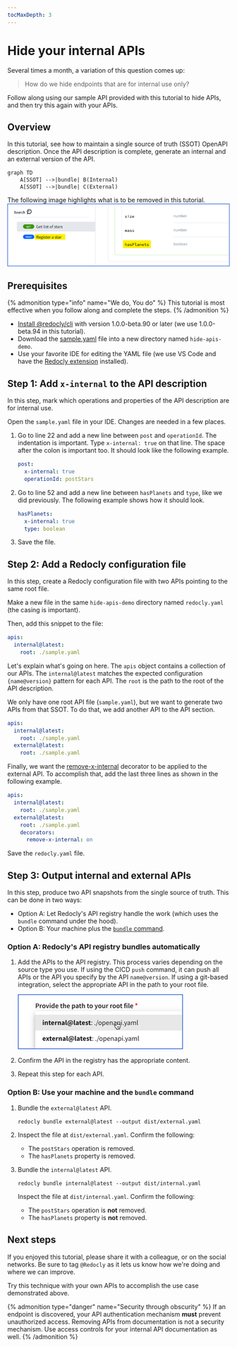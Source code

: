 ```yaml
---
tocMaxDepth: 3
---
```


# Hide your internal APIs

Several times a month, a variation of this question comes up:

> How do we hide endpoints that are for internal use only?

Follow along using our sample API provided with this tutorial to hide APIs, and then try this again with your APIs.

## Overview

In this tutorial, see how to maintain a single source of truth (SSOT) OpenAPI description.
Once the API description is complete, generate an internal and an external version of the API.

```mermaid
graph TD
    A[SSOT] -->|bundle| B(Internal)
    A[SSOT] -->|bundle| C(External)
```

The following image highlights what is to be removed in this tutorial.
![what needs to be hidden](./images/hide-internal-apis-problem.png)

## Prerequisites

{% admonition type="info" name="We do, You do" %}
This tutorial is most effective when you follow along and complete the steps.
{% /admonition %}

- [Install @redocly/cli](../installation.md) with version 1.0.0-beta.90 or later (we use 1.0.0-beta.94 in this tutorial).
- Download the [sample.yaml](https://gist.github.com/adamaltman/ee07bf94a967926ee0e54bcd56fdcdfb) file into a new directory named `hide-apis-demo`.
- Use your favorite IDE for editing the YAML file (we use VS Code and have the [Redocly extension](https://redocly.com/docs/redocly-openapi/) installed).

## Step 1: Add `x-internal` to the API description

In this step, mark which operations and properties of the API description are for internal use.

Open the `sample.yaml` file in your IDE. Changes are needed in a few places.

1. Go to line 22 and add a new line between `post` and `operationId`.
   The indentation is important.
   Type `x-internal: true` on that line.
   The space after the colon is important too.
   It should look like the following example.
   ```yaml
   post:
     x-internal: true
     operationId: postStars
   ```
1. Go to line 52 and add a new line between `hasPlanets` and `type`, like we did previously. The following example shows how it should look.
   ```yaml
   hasPlanets:
     x-internal: true
     type: boolean
   ```
1. Save the file.

## Step 2: Add a Redocly configuration file

In this step, create a Redocly configuration file with two APIs pointing to the same root file.

Make a new file in the same `hide-apis-demo` directory named `redocly.yaml` (the casing is important).

Then, add this snippet to the file:

```yaml
apis:
  internal@latest:
    root: ./sample.yaml
```

Let's explain what's going on here.
The `apis` object contains a collection of our APIs.
The `internal@latest` matches the expected configuration `{name@version}` pattern for each API.
The `root` is the path to the root of the API description.

We only have one root API file (`sample.yaml`), but we want to generate two APIs from that SSOT.
To do that, we add another API to the API section.

```yaml
apis:
  internal@latest:
    root: ./sample.yaml
  external@latest:
    root: ./sample.yaml
```

Finally, we want the [remove-x-internal](../decorators/remove-x-internal.md) decorator to be applied to the external API.
To accomplish that, add the last three lines as shown in the following example.

```yaml
apis:
  internal@latest:
    root: ./sample.yaml
  external@latest:
    root: ./sample.yaml
    decorators:
      remove-x-internal: on
```

Save the `redocly.yaml` file.

## Step 3: Output internal and external APIs

In this step, produce two API snapshots from the single source of truth.
This can be done in two ways:

- Option A: Let Redocly's API registry handle the work (which uses the `bundle` command under the hood).
- Option B: Your machine plus the [`bundle` command](../commands/bundle.md).

### Option A: Redocly's API registry bundles automatically

1. Add the APIs to the API registry.
   This process varies depending on the source type you use.
   If using the CICD `push` command, it can push all APIs or the API you specify by the API `name@version`.
   If using a git-based integration, select the appropriate API in the path to your root file.

   ![path to root file](./images/hide-apis-path-to-root-file.png)

1. Confirm the API in the registry has the appropriate content.

1. Repeat this step for each API.

### Option B: Use your machine and the `bundle` command

1. Bundle the `external@latest` API.
   ```shell
   redocly bundle external@latest --output dist/external.yaml
   ```
1. Inspect the file at `dist/external.yaml`.
   Confirm the following:
   - The `postStars` operation is removed.
   - The `hasPlanets` property is removed.
1. Bundle the `internal@latest` API.

   ```shell
   redocly bundle internal@latest --output dist/internal.yaml
   ```

   Inspect the file at `dist/internal.yaml`.
   Confirm the following:

   - The `postStars` operation is **not** removed.
   - The `hasPlanets` property is **not** removed.

## Next steps

If you enjoyed this tutorial, please share it with a colleague, or on the social networks.
Be sure to tag `@Redocly` as it lets us know how we're doing and where we can improve.

Try this technique with your own APIs to accomplish the use case demonstrated above.

{% admonition type="danger" name="Security through obscurity" %}
If an endpoint is discovered, your API authentication mechanism **must** prevent unauthorized access.
Removing APIs from documentation is not a security mechanism. Use access controls for your internal API documentation as well.
{% /admonition %}
